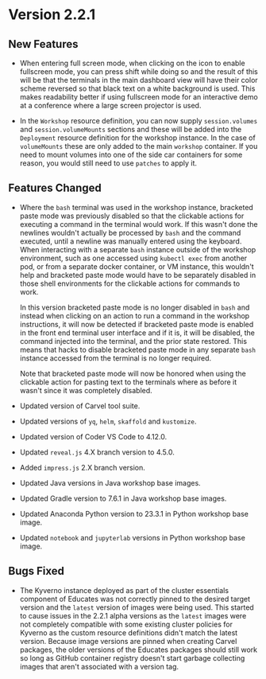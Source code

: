 Version 2.2.1
=============

New Features
------------

* When entering full screen mode, when clicking on the icon to enable fullscreen
  mode, you can press shift while doing so and the result of this will be that
  the terminals in the main dashboard view will have their color scheme reversed
  so that black text on a white background is used. This makes readability
  better if using fullscreen mode for an interactive demo at a conference where
  a large screen projector is used.

* In the `Workshop` resource definition, you can now supply `session.volumes`
  and `session.volumeMounts` sections and these will be added into the
  `Deployment` resource definition for the workshop instance. In the case of
  `volumeMounts` these are only added to the main `workshop` container. If you
  need to mount volumes into one of the side car containers for some reason, you
  would still need to use `patches` to apply it.

Features Changed
----------------

* Where the `bash` terminal was used in the workshop instance, bracketed paste
  mode was previously disabled so that the clickable actions for executing a
  command in the terminal would work. If this wasn't done the newlines wouldn't
  actually be processed by `bash` and the command executed, until a newline was
  manually entered using the keyboard. When interacting with a separate `bash`
  instance outside of the workshop environment, such as one accessed using
  `kubectl exec` from another pod, or from a separate docker container, or VM
  instance, this wouldn't help and bracketed paste mode would have to be
  separately disabled in those shell environments for the clickable actions for
  commands to work.

  In this version bracketed paste mode is no longer disabled in `bash` and
  instead when clicking on an action to run a command in the workshop
  instructions, it will now be detected if bracketed paste mode is enabled in
  the front end terminal user interface and if it is, it will be disabled, the
  command injected into the terminal, and the prior state restored. This means
  that hacks to disable bracketed paste mode in any separate `bash` instance
  accessed from the terminal is no longer required.

  Note that bracketed paste mode will now be honored when using the clickable
  action for pasting text to the terminals where as before it wasn't since it
  was completely disabled.

* Updated version of Carvel tool suite.

* Updated versions of `yq`, `helm`, `skaffold` and `kustomize`.

* Updated version of Coder VS Code to 4.12.0.

* Updated `reveal.js` 4.X branch version to 4.5.0.

* Added `impress.js` 2.X branch version.

* Updated Java versions in Java workshop base images.

* Updated Gradle version to 7.6.1 in Java workshop base images.

* Updated Anaconda Python version to 23.3.1 in Python workshop base image.

* Updated `notebook` and `jupyterlab` versions in Python workshop base image.

Bugs Fixed
----------

* The Kyverno instance deployed as part of the cluster essentials component of
  Educates was not correctly pinned to the desired target version and the
  `latest` version of images were being used. This started to cause issues in
  the 2.2.1 alpha versions as the `latest` images were not completely compatible
  with some existing cluster policies for Kyverno as the custom resource
  definitions didn't match the latest version. Because image versions are pinned
  when creating Carvel packages, the older versions of the Educates packages
  should still work so long as GitHub container registry doesn't start garbage
  collecting images that aren't associated with a version tag.
